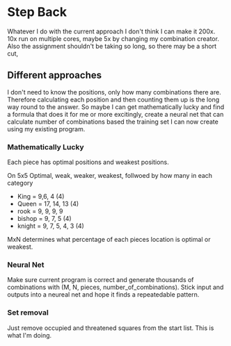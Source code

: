 # Step Back

Whatever I do with the current approach I don't think I can make it 200x. 10x run on multiple cores, maybe 5x by changing my combination creator. Also the assignment shouldn't be taking so long, so there may be a short cut,

## Different approaches

I don't need to know the positions, only how many combinations there are. Therefore calculating each position and then counting them up is the long way round to the answer. So maybe I can get mathematically lucky and find a formula that does it for me or more excitingly, create a neural net that can calculate number of combinations based the training set I can now create using my existing program.

### Mathematically Lucky

Each piece has optimal positions and weakest positions.

On 5x5 Optimal, weak, weaker, weakest, follwoed by how many in each category

* King = 9,6, 4 (4)
* Queen = 17, 14, 13 (4)
* rook = 9, 9, 9, 9 
* bishop = 9, 7, 5 (4)
* knight = 9, 7, 5, 4, 3 (4)

MxN determines what percentage of each pieces location is optimal or weakest.  

### Neural Net

Make sure current program is correct and generate thousands of combinations with (M, N, pieces, number_of_combinations). Stick input and outputs into a neureal net and hope it finds a repeatedable pattern.

### Set removal

Just remove occupied and threatened squares from the start list. This is what I'm doing.
